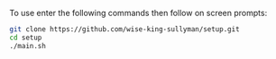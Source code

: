 To use enter the following commands then follow on screen prompts:

```bash
git clone https://github.com/wise-king-sullyman/setup.git
cd setup
./main.sh
```